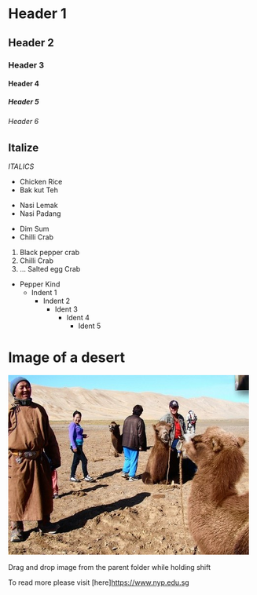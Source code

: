 # Header 1 
## Header 2
### Header 3
#### Header 4
##### Header 5
###### Header 6

## Italize
*ITALICS*



* Chicken Rice
* Bak kut Teh
- Nasi Lemak
- Nasi Padang
+ Dim Sum
+ Chilli Crab
1. Black pepper crab 
2. Chilli Crab
3. ... Salted egg Crab

  * Pepper Kind
    * Indent 1
      * Indent 2
        * Ident 3 
           * Ident 4
              * Ident 5

# Image of a desert 



![alt text](<Screenshot 2022-03-15 162315.jpg>)

Drag and drop image from the parent folder while holding shift 

To read more please visit [here]https://www.nyp.edu.sg
